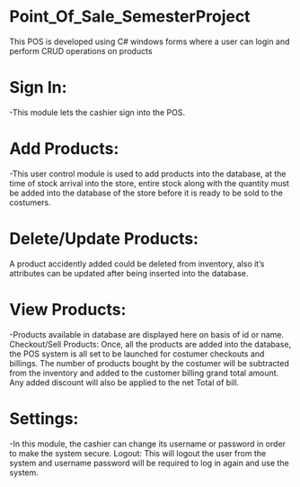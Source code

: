# Point_Of_Sale_SemesterProject
This POS is developed using C# windows forms where a user can login and perform CRUD operations on products 

# Sign In:
-This module lets the cashier sign into the POS.

# Add Products:
-This user control module is used to add products into the database, at the time of stock arrival into the store,
entire stock along with the quantity must be added into the database of the store before it is ready to be sold
to the costumers.

# Delete/Update Products:
A product accidently added could be deleted from inventory, also it’s attributes can be updated after being
inserted into the database.

# View Products:
-Products available in database are displayed here on basis of id or name.
Checkout/Sell Products:
Once, all the products are added into the database, the POS system is all set to be launched for costumer
checkouts and billings. The number of products bought by the costumer will be subtracted from the inventory
and added to the customer billing grand total amount.
Any added discount will also be applied to the net Total of bill.

# Settings:
-In this module, the cashier can change its username or password in order to make the system secure.
Logout:
This will logout the user from the system and username password will be required to log in again and use the
system.
